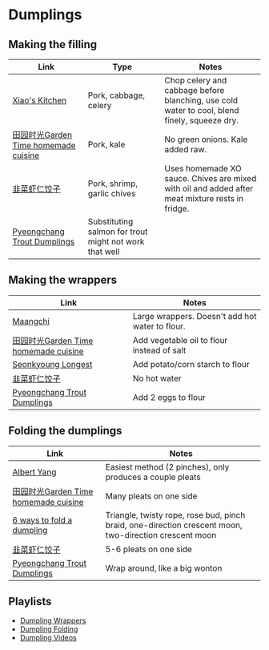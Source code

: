 # Dumplings


## Making the filling

| Link | Type | Notes |
|------|------|-------|
| [Xiao's Kitchen](https://youtu.be/HBuz8LdWR94?t=1m50s) | Pork, cabbage, celery | Chop celery and cabbage before blanching, use cold water to cool, blend finely, squeeze dry. |
| [田园时光Garden Time homemade cuisine](https://youtu.be/3_j2EhnN5xc?t=2m23s) | Pork, kale | No green onions. Kale added raw. |
| [韭菜虾仁饺子](https://youtu.be/JgAbH2U4ol8) | Pork, shrimp, garlic chives | Uses homemade XO sauce. Chives are mixed with oil and added after meat mixture rests in fridge. |
| [Pyeongchang Trout Dumplings](https://youtu.be/rk0rqH9IJDw?t=55s) | Substituting salmon for trout might not work that well |


## Making the wrappers

| Link | Notes |
|------|-------|
| [Maangchi](https://youtu.be/s0bliFUHiVA?t=1m19s) | Large wrappers. Doesn't add hot water to flour. |
| [田园时光Garden Time homemade cuisine](https://youtu.be/3_j2EhnN5xc?t=29s) | Add vegetable oil to flour instead of salt |
| [Seonkyoung Longest](https://youtu.be/e1AcbaLMn3g?t=22s) | Add potato/corn starch to flour |
| [韭菜虾仁饺子](https://youtu.be/JgAbH2U4ol8?t=2m1s) | No hot water |
| [Pyeongchang Trout Dumplings](https://youtu.be/rk0rqH9IJDw?t=25s) | Add 2 eggs to flour |


## Folding the dumplings

| Link | Notes |
|------|-------|
| [Albert Yang](https://youtu.be/V1o9-82qizc?t=1m20s) | Easiest method (2 pinches), only produces a couple pleats |
| [田园时光Garden Time homemade cuisine](https://youtu.be/3_j2EhnN5xc?t=4m45s) | Many pleats on one side |
| [6 ways to fold a dumpling](https://www.youtube.com/watch?v=84-QPpmIleA) | Triangle, twisty rope, rose bud, pinch braid, one-direction crescent moon, two-direction crescent moon |
| [韭菜虾仁饺子](https://youtu.be/JgAbH2U4ol8?t=4m45s) | 5-6 pleats on one side |
| [Pyeongchang Trout Dumplings](https://youtu.be/rk0rqH9IJDw?t=4m31s) | Wrap around, like a big wonton |

## Playlists

- [Dumpling Wrappers](https://www.youtube.com/playlist?list=PLbOZw31nKrq_sLEmsbTlI2PwO4Ei3THbH)
- [Dumpling Folding](https://www.youtube.com/playlist?list=PLbOZw31nKrq-pDuJvxQpywSrSazrNmrea)
- [Dumpling Videos](https://www.youtube.com/playlist?list=PLbOZw31nKrq-PqGmsGk-3fjJMsyFUsA3B)
